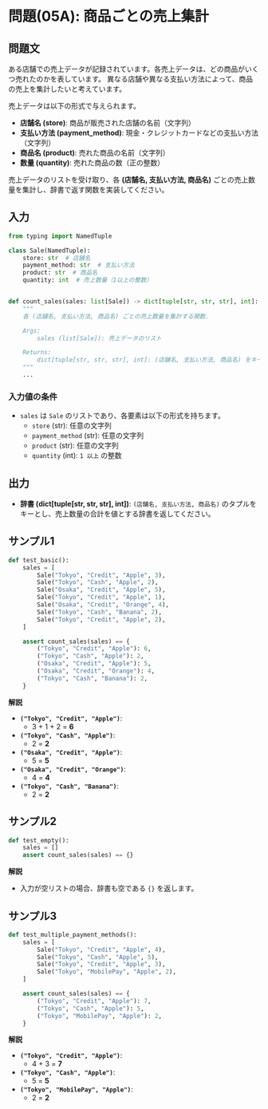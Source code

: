 # 問題(05A): 商品ごとの売上集計

## 問題文

ある店舗での売上データが記録されています。各売上データは、どの商品がいくつ売れたのかを表しています。
異なる店舗や異なる支払い方法によって、商品の売上を集計したいと考えています。

売上データは以下の形式で与えられます。

- **店舗名 (store)**: 商品が販売された店舗の名前（文字列）
- **支払い方法 (payment_method)**: 現金・クレジットカードなどの支払い方法（文字列）
- **商品名 (product)**: 売れた商品の名前（文字列）
- **数量 (quantity)**: 売れた商品の数（正の整数）

売上データのリストを受け取り、各 **(店舗名, 支払い方法, 商品名)** ごとの売上数量を集計し、辞書で返す関数を実装してください。

## 入力

```python
from typing import NamedTuple

class Sale(NamedTuple):
    store: str  # 店舗名
    payment_method: str  # 支払い方法
    product: str  # 商品名
    quantity: int  # 売上数量（1以上の整数）


def count_sales(sales: list[Sale]) -> dict[tuple[str, str, str], int]:
    """
    各 (店舗名, 支払い方法, 商品名) ごとの売上数量を集計する関数.

    Args:
        sales (list[Sale]): 売上データのリスト

    Returns:
        dict[tuple[str, str, str], int]: (店舗名, 支払い方法, 商品名) をキーとし、売上数量を値とする辞書
    """
    ...
```

### 入力値の条件

- `sales` は `Sale` のリストであり、各要素は以下の形式を持ちます。
  - `store` (str): 任意の文字列
  - `payment_method` (str): 任意の文字列
  - `product` (str): 任意の文字列
  - `quantity` (int): `1 以上` の整数

## 出力

- **辞書 (dict[tuple[str, str, str], int])**:
  `(店舗名, 支払い方法, 商品名)` のタプルをキーとし、売上数量の合計を値とする辞書を返してください。

## サンプル1

```python
def test_basic():
    sales = [
        Sale("Tokyo", "Credit", "Apple", 3),
        Sale("Tokyo", "Cash", "Apple", 2),
        Sale("Osaka", "Credit", "Apple", 5),
        Sale("Tokyo", "Credit", "Apple", 1),
        Sale("Osaka", "Credit", "Orange", 4),
        Sale("Tokyo", "Cash", "Banana", 2),
        Sale("Tokyo", "Credit", "Apple", 2),
    ]

    assert count_sales(sales) == {
        ("Tokyo", "Credit", "Apple"): 6,
        ("Tokyo", "Cash", "Apple"): 2,
        ("Osaka", "Credit", "Apple"): 5,
        ("Osaka", "Credit", "Orange"): 4,
        ("Tokyo", "Cash", "Banana"): 2,
    }
```

**解説**

- **`("Tokyo", "Credit", "Apple")`**:
  - 3 + 1 + 2 = **6**
- **`("Tokyo", "Cash", "Apple")`**:
  - 2 = **2**
- **`("Osaka", "Credit", "Apple")`**:
  - 5 = **5**
- **`("Osaka", "Credit", "Orange")`**:
  - 4 = **4**
- **`("Tokyo", "Cash", "Banana")`**:
  - 2 = **2**

## サンプル2

```python
def test_empty():
    sales = []
    assert count_sales(sales) == {}
```

**解説**

- 入力が空リストの場合、辞書も空である `{}` を返します。

## サンプル3

```python
def test_multiple_payment_methods():
    sales = [
        Sale("Tokyo", "Credit", "Apple", 4),
        Sale("Tokyo", "Cash", "Apple", 5),
        Sale("Tokyo", "Credit", "Apple", 3),
        Sale("Tokyo", "MobilePay", "Apple", 2),
    ]

    assert count_sales(sales) == {
        ("Tokyo", "Credit", "Apple"): 7,
        ("Tokyo", "Cash", "Apple"): 5,
        ("Tokyo", "MobilePay", "Apple"): 2,
    }
```

**解説**

- **`("Tokyo", "Credit", "Apple")`**:
  - 4 + 3 = **7**
- **`("Tokyo", "Cash", "Apple")`**:
  - 5 = **5**
- **`("Tokyo", "MobilePay", "Apple")`**:
  - 2 = **2**
